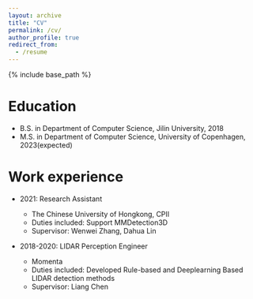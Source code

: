 ```yaml
---
layout: archive
title: "CV"
permalink: /cv/
author_profile: true
redirect_from:
  - /resume
---
```


{% include base_path %}

Education
======
* B.S. in Department of Computer Science, Jilin University, 2018
* M.S. in Department of Computer Science, University of Copenhagen, 2023(expected)
<!-- * Ph.D in Version Control Theory, GitHub University, 2018 (expected) -->

Work experience
======
* 2021: Research Assistant
  *  The Chinese University of Hongkong, CPII
  * Duties included: Support MMDetection3D
  * Supervisor: Wenwei Zhang, Dahua Lin

* 2018-2020: LIDAR Perception Engineer
  * Momenta
  * Duties included: Developed Rule-based and Deeplearning Based LIDAR detection methods
  * Supervisor: Liang Chen
  
<!-- Skills
======
* Skill 1
* Skill 2
  * Sub-skill 2.1
  * Sub-skill 2.2
  * Sub-skill 2.3
* Skill 3

Publications
======
  <ul>{% for post in site.publications %}
    {% include archive-single-cv.html %}
  {% endfor %}</ul>
  
Talks
======
  <ul>{% for post in site.talks %}
    {% include archive-single-talk-cv.html %}
  {% endfor %}</ul>
  
Teaching
======
  <ul>{% for post in site.teaching %}
    {% include archive-single-cv.html %}
  {% endfor %}</ul>
  
Service and leadership
======
* Currently signed in to 43 different slack teams -->
